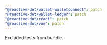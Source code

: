 ```yaml
---
"@reactive-dot/wallet-walletconnect": patch
"@reactive-dot/wallet-ledger": patch
"@reactive-dot/react": patch
"@reactive-dot/vue": patch
---
```


Excluded tests from bundle.
